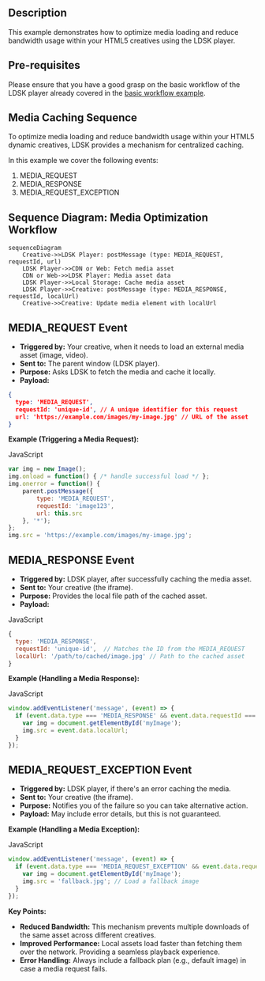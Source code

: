 ## Description
This example demonstrates how to optimize media loading and reduce bandwidth usage within your HTML5 creatives using the LDSK player.

## Pre-requisites
Please ensure that you have a good grasp on the basic workflow of the LDSK player already covered in
the [basic workflow example](../basic-workflow/readme.md).

## Media Caching Sequence
To optimize media loading and reduce bandwidth usage within your HTML5 dynamic creatives, LDSK provides a mechanism for centralized caching.

In this example we cover the following events:
1. MEDIA_REQUEST
2. MEDIA_RESPONSE
3. MEDIA_REQUEST_EXCEPTION
## Sequence Diagram: Media Optimization Workflow


```mermaid
sequenceDiagram
    Creative->>LDSK Player: postMessage (type: MEDIA_REQUEST, requestId, url)
    LDSK Player->>CDN or Web: Fetch media asset
    CDN or Web->>LDSK Player: Media asset data
    LDSK Player->>Local Storage: Cache media asset
    LDSK Player->>Creative: postMessage (type: MEDIA_RESPONSE, requestId, localUrl)
    Creative->>Creative: Update media element with localUrl
```

## MEDIA_REQUEST Event

* **Triggered by:** Your creative, when it needs to load an external media asset (image, video).
* **Sent to:** The parent window (LDSK player).
* **Purpose:** Asks LDSK to fetch the media and cache it locally.
* **Payload:**
```json
{
  type: 'MEDIA_REQUEST',
  requestId: 'unique-id', // A unique identifier for this request
  url: 'https://example.com/images/my-image.jpg' // URL of the asset
}
```


**Example (Triggering a Media Request):**

JavaScript

```javascript
var img = new Image();
img.onload = function() { /* handle successful load */ };
img.onerror = function() {
    parent.postMessage({
        type: 'MEDIA_REQUEST',
        requestId: 'image123', 
        url: this.src
    }, '*');
};
img.src = 'https://example.com/images/my-image.jpg';
```


## MEDIA_RESPONSE Event



* **Triggered by:** LDSK player, after successfully caching the media asset.
* **Sent to:** Your creative (the iframe).
* **Purpose:** Provides the local file path of the cached asset.
* **Payload:**

JavaScript

```javascript
{
  type: 'MEDIA_RESPONSE',
  requestId: 'unique-id',  // Matches the ID from the MEDIA_REQUEST
  localUrl: '/path/to/cached/image.jpg' // Path to the cached asset
}
```


**Example (Handling a Media Response):**

JavaScript

```javascript
window.addEventListener('message', (event) => {
  if (event.data.type === 'MEDIA_RESPONSE' && event.data.requestId === 'image123') {
    var img = document.getElementById('myImage');
    img.src = event.data.localUrl;
  } 
});
```

## MEDIA_REQUEST_EXCEPTION Event

* **Triggered by:** LDSK player, if there's an error caching the media.
* **Sent to:** Your creative (the iframe).
* **Purpose:** Notifies you of the failure so you can take alternative action.
* **Payload:** May include error details, but this is not guaranteed.

**Example (Handling a Media Exception):**

JavaScript

```javascript
window.addEventListener('message', (event) => {
  if (event.data.type === 'MEDIA_REQUEST_EXCEPTION' && event.data.requestId === 'image123') {
    var img = document.getElementById('myImage');
    img.src = 'fallback.jpg'; // Load a fallback image
  } 
});
```
**Key Points:**

* **Reduced Bandwidth:** This mechanism prevents multiple downloads of the same asset across different creatives.
* **Improved Performance:** Local assets load faster than fetching them over the network.  Providing a seamless playback experience.
* **Error Handling:** Always include a fallback plan (e.g., default image) in case a media request fails.

